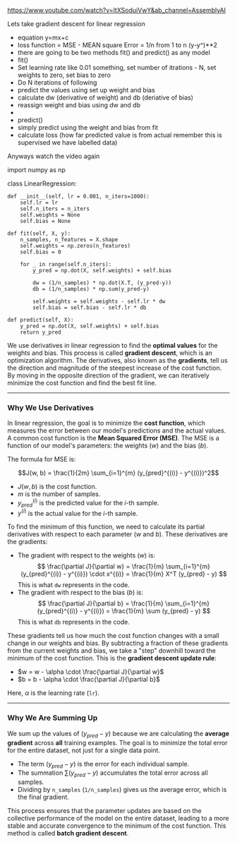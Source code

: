 https://www.youtube.com/watch?v=ltXSoduiVwY&ab_channel=AssemblyAI

Lets take gradient descent for linear regression

* equation y=mx+c
* loss function = MSE - MEAN square Error = 1/n from 1 to n (y-y^)**2
* there are going to be two methods fit() and predict() as any model
* fit()
* Set learning rate like 0.01 something, set number of itrations - N, set weights to zero, set bias to zero
* Do N iterations of following
*   predict the values using set up weight and bias
*   calculate dw (derivative of weight) and db (deriative of bias)
*   reassign weight and bias using dw and db
*
* predict()
* simply predict using the weight and bias from fit
*  calculate loss (how far predicted value is from actual remember this is supervised we have labelled data)

Anyways watch the video again


import numpy as np


class LinearRegression:

    def __init__(self, lr = 0.001, n_iters=1000):
        self.lr = lr
        self.n_iters = n_iters
        self.weights = None
        self.bias = None

    def fit(self, X, y):
        n_samples, n_features = X.shape
        self.weights = np.zeros(n_features)
        self.bias = 0

        for _ in range(self.n_iters):
            y_pred = np.dot(X, self.weights) + self.bias

            dw = (1/n_samples) * np.dot(X.T, (y_pred-y))
            db = (1/n_samples) * np.sum(y_pred-y)

            self.weights = self.weights - self.lr * dw
            self.bias = self.bias - self.lr * db

    def predict(self, X):
        y_pred = np.dot(X, self.weights) + self.bias
        return y_pred


We use derivatives in linear regression to find the **optimal values** for the weights and bias. This process is called **gradient descent**, which is an optimization algorithm. The derivatives, also known as the **gradients**, tell us the direction and magnitude of the steepest increase of the cost function. By moving in the opposite direction of the gradient, we can iteratively minimize the cost function and find the best fit line. 

---

### Why We Use Derivatives

In linear regression, the goal is to minimize the **cost function**, which measures the error between our model's predictions and the actual values. A common cost function is the **Mean Squared Error (MSE)**. The MSE is a function of our model's parameters: the weights ($w$) and the bias ($b$).

The formula for MSE is:

$$J(w, b) = \frac{1}{2m} \sum_{i=1}^{m} (y_{pred}^{(i)} - y^{(i)})^2$$

* $J(w, b)$ is the cost function.
* $m$ is the number of samples.
* $y_{pred}^{(i)}$ is the predicted value for the $i$-th sample.
* $y^{(i)}$ is the actual value for the $i$-th sample.

To find the minimum of this function, we need to calculate its partial derivatives with respect to each parameter ($w$ and $b$). These derivatives are the gradients:

* The gradient with respect to the weights ($w$) is:
    $$
    \frac{\partial J}{\partial w} = \frac{1}{m} \sum_{i=1}^{m} (y_{pred}^{(i)} - y^{(i)}) \cdot x^{(i)} = \frac{1}{m} X^T (y_{pred} - y)
    $$
    This is what `dw` represents in the code.
* The gradient with respect to the bias ($b$) is:
    $$
    \frac{\partial J}{\partial b} = \frac{1}{m} \sum_{i=1}^{m} (y_{pred}^{(i)} - y^{(i)}) = \frac{1}{m} \sum (y_{pred} - y)
    $$
    This is what `db` represents in the code.

These gradients tell us how much the cost function changes with a small change in our weights and bias. By subtracting a fraction of these gradients from the current weights and bias, we take a "step" downhill toward the minimum of the cost function. This is the **gradient descent update rule**:

* $w = w - \alpha \cdot \frac{\partial J}{\partial w}$
* $b = b - \alpha \cdot \frac{\partial J}{\partial b}$

Here, $\alpha$ is the learning rate (`lr`).

---

### Why We Are Summing Up

We sum up the values of $(y_{pred} - y)$ because we are calculating the **average gradient** across **all** training examples. The goal is to minimize the total error for the entire dataset, not just for a single data point.

* The term $(y_{pred} - y)$ is the error for each individual sample.
* The summation $\sum (y_{pred} - y)$ accumulates the total error across all samples.
* Dividing by `n_samples` (`1/n_samples`) gives us the average error, which is the final gradient.

This process ensures that the parameter updates are based on the collective performance of the model on the entire dataset, leading to a more stable and accurate convergence to the minimum of the cost function. This method is called **batch gradient descent**.
